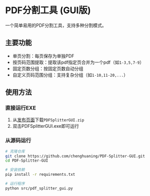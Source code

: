 # PDF分割工具 (GUI版)

一个简单易用的PDF分割工具，支持多种分割模式。

## 主要功能
- 单页分割：每页保存为单独PDF
- 按页码范围提取：提取该pdf指定页合并为一个pdf（如`1-3,5,7-9`）
- 固定页数分组：按固定页数自动分组
- 自定义页码范围分组：支持复杂分组（如`1-10,11-20,...`）

## 使用方法
### 直接运行EXE
1. 从[发布页面](https://github.com/chenghuaning/PDF-Splitter-GUI/releases)下载`PDFSplitterGUI.zip`
2. 双击PDFSplitterGUI.exe即可运行

### 从源码运行
```bash
# 克隆仓库
git clone https://github.com/chenghuaning/PDF-Splitter-GUI.git
cd PDF-Splitter-GUI

# 安装依赖
pip install -r requirements.txt

# 运行程序
python src/pdf_splitter_gui.py